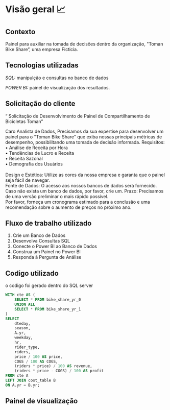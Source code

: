 # Visão geral 📈
## Contexto 
Painel para auxiliar na tomada de decisões dentro da organização, "Toman Bike Share”, uma empresa Ficticia. 

## Tecnologias utilizadas 
*SQL:* manipulção e consultas no banco de dados

*POWER BI:* painel de visualização dos resultados. 

## Solicitação do cliente 

“ Solicitação de Desenvolvimento de Painel de Compartilhamento de Bicicletas Toman”

Caro Analista de Dados,
Precisamos da sua expertise para desenvolver um painel para o "Toman Bike Share" que exiba nossas principais métricas de desempenho, possibilitando uma tomada de decisão informada.
Requisitos:<br>
    •	Análise de Receita por Hora <br>
    •	Tendências de Lucro e Receita <br>
    •	Receita Sazonal<br>
    •	Demografia dos Usuários<br><br>
Design e Estética: Utilize as cores da nossa empresa e garanta que o painel seja fácil de navegar.<br>
Fonte de Dados: O acesso aos nossos bancos de dados será fornecido. Caso não exista um banco de dados, por favor, crie um.
Prazo: Precisamos de uma versão preliminar o mais rápido possível.<br>
Por favor, forneça um cronograma estimado para a conclusão e uma recomendação sobre o aumento de preços no próximo ano.<br>


## Fluxo de trabalho utilizado 
1.	Crie um Banco de Dados
2.	Desenvolva Consultas SQL
3.	Conecte o Power BI ao Banco de Dados
4.	Construa um Painel no Power BI
5.	Responda à Pergunta de Análise


## Codigo utilizado 
 o codigo foi gerado dentro do SQL server 
```sql 
WITH cte AS (
    SELECT * FROM bike_share_yr_0
    UNION ALL
    SELECT * FROM bike_share_yr_1
)
SELECT 
    dteday,
    season,
    A.yr,
    weekday,
    hr,
    rider_type,
    riders,
    price / 100 AS price,
    COGS / 100 AS COGS,
    (riders * price) / 100 AS revenue,
    (riders * price - COGS) / 100 AS profit
FROM cte A
LEFT JOIN cost_table B
ON A.yr = B.yr;
```
## Painel de visualização 



